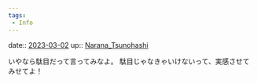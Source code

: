 ```yaml
---
tags:
 - Info
---
```


date:: [2023-03-02](/Daily_Note/2023-03-02.md)
up:: [Narana_Tsunohashi](../Bar/Novel/Nacaria/Narana_Tsunohashi.md)

いやなら駄目だって言ってみなよ。
駄目じゃなきゃいけないって、実感させてみせてよ！